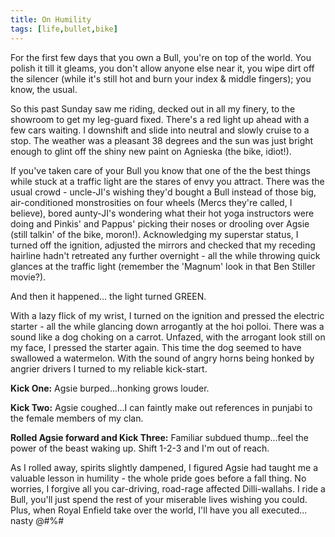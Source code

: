 ```yaml
---
title: On Humility
tags: [life,bullet,bike]
---
```


For the first few days that you own a Bull, you're on top of the world. You polish it till it gleams, you don't allow anyone else near it, you wipe dirt off the silencer (while it's still hot and burn your index & middle fingers); you know, the usual.

So this past Sunday saw me riding, decked out in all my finery, to the showroom to get my leg-guard fixed. There's a red light up ahead with a few cars waiting. I downshift and slide into neutral and slowly cruise to a stop. The weather was a pleasant 38 degrees and the sun was just bright enough to glint off the shiny new paint on Agnieska (the bike, idiot!).

If you've taken care of your Bull you know that one of the the best things while stuck at a traffic light are the stares of envy you attract. There was the usual crowd - uncle-JI's wishing they'd bought a Bull instead of those big, air-conditioned monstrosities on four wheels (Mercs they're called, I believe), bored aunty-JI's wondering what their hot yoga instructors were doing and Pinkis' and Pappus' picking their noses or drooling over Agsie (still talkin' of the bike, moron!). Acknowledging my superstar status, I turned off the ignition, adjusted the mirrors and checked that my receding hairline hadn't retreated any further overnight - all the while throwing quick glances at the traffic light (remember the 'Magnum' look in that Ben Stiller movie?).

And then it happened... the light turned GREEN.

With a lazy flick of my wrist, I turned on the ignition and pressed the electric starter - all the while glancing down arrogantly at the hoi polloi. There was a sound like a dog choking on a carrot. Unfazed, with the arrogant look still on my face, I pressed the starter again. This time the dog seemed to have swallowed a watermelon. With the sound of angry horns being honked by angrier drivers I turned to my reliable kick-start.

**Kick One:** Agsie burped...honking grows louder.

**Kick Two:** Agsie coughed...I can faintly make out references in punjabi to the female members of my clan.

**Rolled Agsie forward and Kick Three:** Familiar subdued thump...feel the power of the beast waking up. Shift 1-2-3 and I'm out of reach.

As I rolled away, spirits slightly dampened, I figured Agsie had taught me a valuable lesson in humility - the whole pride goes before a fall thing. No worries, I forgive all you car-driving, road-rage affected Dilli-wallahs. I ride a Bull, you'll just spend the rest of your miserable lives wishing you could.
Plus, when Royal Enfield take over the world, I'll have you all executed... nasty @#$%@@$%#